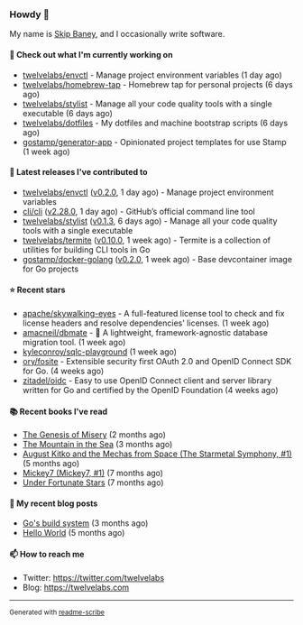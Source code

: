 ### Howdy 👋

My name is [Skip Baney](https://twelvelabs.com), and I occasionally write software.

#### 👷 Check out what I'm currently working on

- [twelvelabs/envctl](https://github.com/twelvelabs/envctl) - Manage project environment variables (1 day ago)
- [twelvelabs/homebrew-tap](https://github.com/twelvelabs/homebrew-tap) - Homebrew tap for personal projects (6 days ago)
- [twelvelabs/stylist](https://github.com/twelvelabs/stylist) - Manage all your code quality tools with a single executable (6 days ago)
- [twelvelabs/dotfiles](https://github.com/twelvelabs/dotfiles) - My dotfiles and machine bootstrap scripts  (6 days ago)
- [gostamp/generator-app](https://github.com/gostamp/generator-app) - Opinionated project templates for use Stamp (1 week ago)

#### 🔭 Latest releases I've contributed to

- [twelvelabs/envctl](https://github.com/twelvelabs/envctl) ([v0.2.0](https://github.com/twelvelabs/envctl/releases/tag/v0.2.0), 1 day ago) - Manage project environment variables
- [cli/cli](https://github.com/cli/cli) ([v2.28.0](https://github.com/cli/cli/releases/tag/v2.28.0), 1 day ago) - GitHub’s official command line tool
- [twelvelabs/stylist](https://github.com/twelvelabs/stylist) ([v0.1.3](https://github.com/twelvelabs/stylist/releases/tag/v0.1.3), 6 days ago) - Manage all your code quality tools with a single executable
- [twelvelabs/termite](https://github.com/twelvelabs/termite) ([v0.10.0](https://github.com/twelvelabs/termite/releases/tag/v0.10.0), 1 week ago) - Termite is a collection of utilities for building CLI tools in Go
- [gostamp/docker-golang](https://github.com/gostamp/docker-golang) ([v0.2.0](https://github.com/gostamp/docker-golang/releases/tag/v0.2.0), 1 week ago) - Base devcontainer image for Go projects

#### ⭐ Recent stars

- [apache/skywalking-eyes](https://github.com/apache/skywalking-eyes) - A full-featured license tool to check and fix license headers and resolve dependencies&#39; licenses. (1 week ago)
- [amacneil/dbmate](https://github.com/amacneil/dbmate) - :rocket: A lightweight, framework-agnostic database migration tool. (1 week ago)
- [kyleconroy/sqlc-playground](https://github.com/kyleconroy/sqlc-playground) (1 week ago)
- [ory/fosite](https://github.com/ory/fosite) - Extensible security first OAuth 2.0 and OpenID Connect SDK for Go. (4 weeks ago)
- [zitadel/oidc](https://github.com/zitadel/oidc) - Easy to use OpenID Connect client and server library written for Go and certified by the OpenID Foundation (4 weeks ago)

#### 📚 Recent books I've read

- [The Genesis of Misery](https://www.goodreads.com/review/show/4961676783?utm_medium=api&amp;utm_source=rss) (2 months ago)
- [The Mountain in the Sea](https://www.goodreads.com/review/show/5027288300?utm_medium=api&amp;utm_source=rss) (3 months ago)
- [August Kitko and the Mechas from Space (The Starmetal Symphony, #1)](https://www.goodreads.com/review/show/5100246985?utm_medium=api&amp;utm_source=rss) (5 months ago)
- [Mickey7 (Mickey7, #1)](https://www.goodreads.com/review/show/4962790910?utm_medium=api&amp;utm_source=rss) (7 months ago)
- [Under Fortunate Stars](https://www.goodreads.com/review/show/4813809207?utm_medium=api&amp;utm_source=rss) (7 months ago)

#### 📜 My recent blog posts

- [Go&#39;s build system](https://twelvelabs.com/2023/01/02/go-build-system/) (3 months ago)
- [Hello World](https://twelvelabs.com/2022/11/20/hello-world/) (5 months ago)

#### 📫 How to reach me

- Twitter: <https://twitter.com/twelvelabs>
- Blog: <https://twelvelabs.com>

---

<sup>Generated with [readme-scribe](https://github.com/muesli/readme-scribe)</sup>
